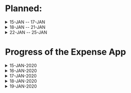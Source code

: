 # Planned:

<details>
 <summary>15-JAN -- 17-JAN</summary>
 <p>DB and Server side</p>
</details>
<details>
 <summary>18-JAN -- 21-JAN</summary>
 <p>Client side</p>
</details>
<details>
 <summary>22-JAN -- 25-JAN</summary>
 <p>Integration</p>
</details>

# Progress of the Expense App

<details>
 <summary>15-JAN-2020</summary>
 <p>Coming soon...</p>
</details>

<details>
 <summary>16-JAN-2020</summary>
 <p>Coming soon...</p>
</details>

<details>
 <summary>17-JAN-2020</summary>
 <p>Coming soon...</p>
</details>

<details>
 <summary>18-JAN-2020</summary>
 <p>Coming soon...</p>
</details>

<details>
 <summary>19-JAN-2020</summary>
 <p>Coming soon...</p>
</details>
